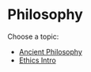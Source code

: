 # Philosophy

Choose a topic:

- [Ancient Philosophy](./ancient-philosophy.md)
- [Ethics Intro](./ethics-intro.md)
